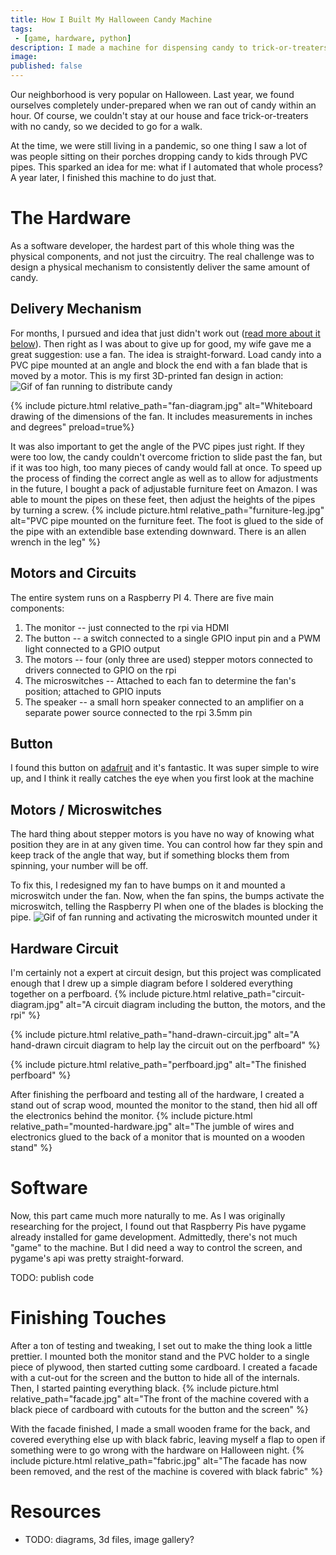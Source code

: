 ```yaml
---
title: How I Built My Halloween Candy Machine
tags:
 - [game, hardware, python]
description: I made a machine for dispensing candy to trick-or-treaters this Halloween
image:
published: false
---
```


Our neighborhood is very popular on Halloween. Last year, we found ourselves completely under-prepared when we ran out of candy within an hour. Of course, we couldn't stay at our house and face trick-or-treaters with no candy, so we decided to go for a walk.

At the time, we were still living in a pandemic, so one thing I saw a lot of was people sitting on their porches dropping candy to kids through PVC pipes. This sparked an idea for me: what if I automated that whole process? A year later, I finished this machine to do just that.

# The Hardware
As a software developer, the hardest part of this whole thing was the physical components, and not just the circuitry. The real challenge was to design a physical mechanism to consistently deliver the same amount of candy.

## Delivery Mechanism
For months, I pursued and idea that just didn't work out ([read more about it below](TODO:)).
Then right as I was about to give up for good, my wife gave me a great suggestion: use a fan. The idea is straight-forward. Load candy into a PVC pipe mounted at an angle and block the end with a fan blade that is moved by a motor. This is my first 3D-printed fan design in action:
![Gif of fan running to distribute candy](fan.gif)

{% include picture.html relative_path="fan-diagram.jpg" alt="Whiteboard drawing of the dimensions of the fan. It includes measurements in inches and degrees" preload=true%}

It was also important to get the angle of the PVC pipes just right. If they were too low, the candy couldn't overcome friction to slide past the fan, but if it was too high, too many pieces of candy would fall at once.
To speed up the process of finding the correct angle as well as to allow for adjustments in the future, I bought a pack of adjustable furniture feet on Amazon. I was able to mount the pipes on these feet, then adjust the heights of the pipes by turning a screw.
{% include picture.html relative_path="furniture-leg.jpg" alt="PVC pipe mounted on the furniture feet. The foot is glued to the side of the pipe with an extendible base extending downward. There is an allen wrench in the leg" %}

## Motors and Circuits
The entire system runs on a Raspberry PI 4. There are five main components:
1. The monitor -- just connected to the rpi via HDMI
1. The button -- a switch connected to a single GPIO input pin and a PWM light connected to a GPIO output
1. The motors -- four (only three are used) stepper motors connected to drivers connected to GPIO on the rpi
1. The microswitches -- Attached to each fan to determine the fan's position; attached to GPIO inputs
1. The speaker -- a small horn speaker connected to an amplifier on a separate power source connected to the rpi 3.5mm pin

## Button
I found this button on [adafruit](https://www.adafruit.com/product/1185) and it's fantastic. It was super simple to wire up, and I think it really catches the eye when you first look at the machine

## Motors / Microswitches
The hard thing about stepper motors is you have no way of knowing what position they are in at any given time. You can control how far they spin and keep track of the angle that way, but if something blocks them from spinning,
your number will be off.

To fix this, I redesigned my fan to have bumps on it and mounted a microswitch under the fan. Now, when the fan spins, the bumps activate the microswitch, telling the Raspberry PI when one of the blades is blocking the pipe.
![Gif of fan running and activating the microswitch mounted under it](microswitch.gif)

## Hardware Circuit
I'm certainly not a expert at circuit design, but this project was complicated enough that I drew up a simple diagram before I soldered everything together on a perfboard.
{% include picture.html relative_path="circuit-diagram.jpg" alt="A circuit diagram including the button, the motors, and the rpi" %}

{% include picture.html relative_path="hand-drawn-circuit.jpg" alt="A hand-drawn circuit diagram to help lay the circuit out on the perfboard" %}

{% include picture.html relative_path="perfboard.jpg" alt="The finished perfboard" %}

After finishing the perfboard and testing all of the hardware, I created a stand out of scrap wood, mounted the monitor to the stand, then hid all off the electronics behind the monitor.
{% include picture.html relative_path="mounted-hardware.jpg" alt="The jumble of wires and electronics glued to the back of a monitor that is mounted on a wooden stand" %}

# Software
Now, this part came much more naturally to me. As I was originally researching for the project, I found out that Raspberry Pis have pygame already installed for game development. Admittedly, there's not much "game" to the machine.
But I did need a way to control the screen, and pygame's api was pretty straight-forward.

TODO: publish code

# Finishing Touches
After a ton of testing and tweaking, I set out to make the thing look a little prettier. I mounted both the monitor stand and the PVC holder to a single piece of plywood, then started cutting some cardboard.
I created a facade with a cut-out for the screen and the button to hide all of the internals. Then, I started painting everything black.
{% include picture.html relative_path="facade.jpg" alt="The front of the machine covered with a black piece of cardboard with cutouts for the button and the screen" %}

With the facade finished, I made a small wooden frame for the back, and covered everything else up with black fabric, leaving myself a flap to open if something were to go wrong with the hardware on Halloween night.
{% include picture.html relative_path="fabric.jpg" alt="The facade has now been removed, and the rest of the machine is covered with black fabric" %}

# Resources
- TODO: diagrams, 3d files, image gallery?